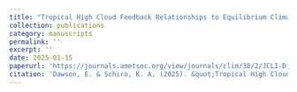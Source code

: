 ```yaml
---
title: "Tropical High Cloud Feedback Relationships to Equilibrium Climate Sensitivity"
collection: publications
category: manuscripts
permalink: ''
excerpt: ''
date: 2025-01-15
paperurl: 'https://journals.ametsoc.org/view/journals/clim/38/2/JCLI-D-24-0218.1.xml'
citation: 'Dawson, E. & Schiro, K. A. (2025). &quot;Tropical High Cloud Feedback Relationships to Equilibrium Climate Sensitivity.&quot; <i>Journal of Climate</i>. <i>38</i>(2). https://journals.ametsoc.org/view/journals/clim/38/2/JCLI-D-24-0218.1.xml'
---
```


